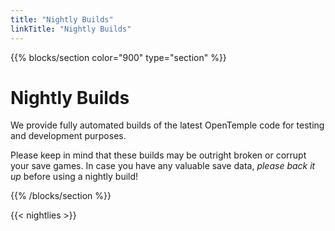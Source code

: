 ```yaml
---
title: "Nightly Builds"
linkTitle: "Nightly Builds"
---
```


{{% blocks/section color="900" type="section" %}}

# <i class="fas fa-moon"></i> Nightly Builds

We provide fully automated builds of the latest OpenTemple code for testing and development purposes.

Please keep in mind that these builds may be outright broken or corrupt your save games. In case you have
any valuable save data, <em>please back it up</em> before using a nightly build!

{{% /blocks/section %}}

{{< nightlies >}}

